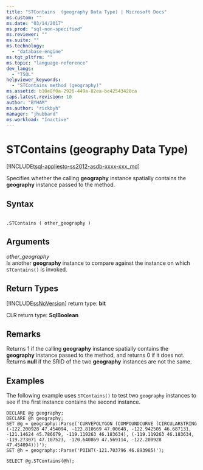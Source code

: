 ```yaml
---
title: "STContains  (geography Data Type) | Microsoft Docs"
ms.custom: ""
ms.date: "03/14/2017"
ms.prod: "sql-non-specified"
ms.reviewer: ""
ms.suite: ""
ms.technology: 
  - "database-engine"
ms.tgt_pltfrm: ""
ms.topic: "language-reference"
dev_langs: 
  - "TSQL"
helpviewer_keywords: 
  - "STContains method (geography)"
ms.assetid: b10e8f0a-2926-449a-82ea-be42543420ca
caps.latest.revision: 10
author: "BYHAM"
ms.author: "rickbyh"
manager: "jhubbard"
ms.workload: "Inactive"
---
```

# STContains  (geography Data Type)
[!INCLUDE[tsql-appliesto-ss2012-asdb-xxxx-xxx_md](../../includes/tsql-appliesto-ss2012-asdb-xxxx-xxx-md.md)]

  Specifies whether the calling **geography** instance spatially contains the **geography** instance passed to the method.  
  
## Syntax  
  
```  
  
.STContains ( other_geography )  
```  
  
## Arguments  
 *other_geography*  
 Is another **geography** instance to compare against the instance on which `STContains()` is invoked.  
  
## Return Types  
 [!INCLUDE[ssNoVersion](../../includes/ssnoversion-md.md)] return type: **bit**  
  
 CLR return type: **SqlBoolean**  
  
## Remarks  
 Returns 1 if the calling **geography** instance spatially contains the **geography** instance passed to the method, and returns 0 if it does not. Returns **null** if the SRID of the two **geography** instances are not the same.  
  
## Examples  
 The following example uses `STContains()` to test two `geography` instances to see if the first instance contains the second instance.  
  
```  
DECLARE @g geography;  
DECLARE @h geography;  
SET @g = geography::Parse('CURVEPOLYGON (COMPOUNDCURVE (CIRCULARSTRING (-122.200928 47.454094, -122.810669 47.00648, -122.942505 46.687131, -121.14624 45.786679, -119.119263 46.183634), (-119.119263 46.183634, -119.273071 47.107523, -120.640869 47.569114, -122.200928 47.454094)))');  
SET @h = geography::Parse('POINT(-121.703796 46.893985)');  
```  
  
 `SELECT @g.STContains(@h);`  
  
  
